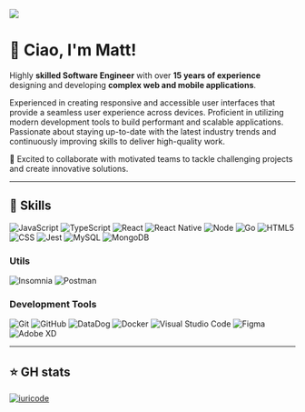 ![](https://komarev.com/ghpvc/?username=borgateo&color=006bed)

# 👋 Ciao, I'm <strong>Matt!</strong>

Highly **skilled Software Engineer** with over **15 years of experience** designing and developing **complex web and mobile applications**.
 
Experienced in creating responsive and accessible user interfaces that provide a seamless user experience across devices. Proficient in utilizing modern development tools to build performant and scalable applications. Passionate about staying up-to-date with the latest industry trends and continuously improving skills to deliver high-quality work.

💬 Excited to collaborate with motivated teams to tackle challenging projects and create innovative solutions.

----

## 🚀 Skills

  ![JavaScript](https://img.shields.io/badge/-JavaScript-333333?style=flat&logo=javascript)
  ![TypeScript](https://img.shields.io/badge/-TypeScript-333333?style=flat&logo=typescript)
  ![React](https://img.shields.io/badge/-React-333333?style=flat&logo=react)
  ![React Native](https://img.shields.io/badge/-React%20Native-333333?style=flat&logo=react)
  ![Node](https://img.shields.io/badge/Node.js-333333?style=flat&logo=node.js)
  ![Go](https://img.shields.io/badge/Go-333333?style=flat&logo=go)
  ![HTML5](https://img.shields.io/badge/-HTML5-333333?style=flat&logo=HTML5)
  ![CSS](https://img.shields.io/badge/-CSS-333333?style=flat&logo=CSS3&logoColor=1572B6)
  ![Jest](https://img.shields.io/badge/-Jest-333333?style=flat&logo=jest)
  ![MySQL](https://img.shields.io/badge/-MySQL-333333?style=flat&logo=mysql)
  ![MongoDB](https://img.shields.io/badge/-MongoDB-333333?style=flat&logo=mongodb)

### Utils

  ![Insomnia](https://img.shields.io/badge/-Insomnia-333333?style=flat&logo=insomnia)
  ![Postman](https://img.shields.io/badge/-Postman-333333?style=flat&logo=postman)

### Development Tools

  ![Git](https://img.shields.io/badge/-Git-333333?style=flat&logo=git)
  ![GitHub](https://img.shields.io/badge/-GitHub-333333?style=flat&logo=github)
  ![DataDog](https://img.shields.io/badge/-DataDog-333333?style=flat&logo=datadog)
  ![Docker](https://img.shields.io/badge/-Docker-333333?style=flat&logo=docker)
  ![Visual Studio Code](https://img.shields.io/badge/-Visual%20Studio%20Code-333333?style=flat&logo=visual-studio-code&logoColor=007ACC)
  ![Figma](https://img.shields.io/badge/-Figma-333333?style=flat&logo=figma&logoColor=007ACC)
  ![Adobe XD](https://img.shields.io/badge/-Adobe%20XD-333333?style=flat&logo=adobe-xd&logoColor=007ACC)

---

## ⭐ GH stats

<!-- [![card](https://github-readme-stats.vercel.app/api?username=borgateo&theme=default)](https://github.com/anuraghazra/github-readme-stats) -->

[![iuricode](https://github-readme-stats.vercel.app/api/top-langs/?username=borgateo&hide=html&layout=compact&theme=default)](https://github.com/anuraghazra/github-readme-stats)
